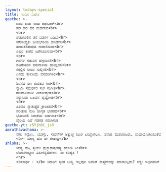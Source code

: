 ```yaml
---
layout: todays-special
title: ಇಂದಿನ ವಿಷೇಶ
geethe: >- 
     ಜಯ ಜಯ ಜಯ ರಘುವೀರ್<br>
     ಹರ ಹರ ಹರ ಮಹದೇವ<br>
     <br>
     ಪಡುಗಡಲಿನ ತೆರೆ ದಡಗಳ ಬಡಿದು<br>
     ಕರೆಯುದ್ದಕು ಜಯಭೇರಿಯ ಹೊಡೆದು<br>
     ಹಾಡುತಲಿರುವುದ ನಾವಾಲಿಸುವಾ<br>
     ಎಲ್ಲರ ಕಂಠವ ಜತೆಗೂಡಿಸುವಾ<br>
     <br>
     ಗಡಗಳ ನಡುವಿನ ಹೆಗ್ಗಾಡಿನಲಿ<br>
     ಮೊರೆಯುವ ಬಿರುಗಾಳಿಯ ಹುಯ್ಲಿನಲಿ<br>
     ಕಗ್ಗಲ್ಲಿನ ನೀರವ ಸುಲ್ಲಿನಲಿ<br>
     ಏನದು ಕೇಳೋದು ವನದನಿಗಳಲಿ<br>
     <br>
     ಶಿವನದ ರಣ ಕುಣಿತದ ಗೀತ<br>
     ಸ್ವಾಮಿ ಸಮರ್ಥರ ಸುರ ಸಂಗೀತ<br>
     ರಣವಾಸಿಯದೀ ವೀರೋದ್ವೇಷ<br>
     ಸನ್ಯಾಸಿಯ ಒಲವಿನ ಹೃದ್ರೋಷ<br>
     <br>
     ಹಿಂದೂ ಸ್ವಾತಂತ್ರ್ಯದ ಕ್ರಾಂತಿಪದ<br>
     ಪರಿಚಯ ನುಡಿ ಜಾಗೃತ ಭಾರತದ<br>
     ಭೋರಿಡಲಿ ನಿರಾಶೆಯ ಅಡಗಿಸುತ<br>
     ವೈರಿಯ ಎದೆ ಗಡಗಡ ನಡುಗಿಸುತ
geethe-yt: zSYjhOi_js0
amruthavachana: >- 
     ಸಕಲ ಸದ್ಗುಣ, ಯಶಸ್ಸು, ಸಾಧನೆಗಳ ಅತ್ಯುಚ್ಛ ಶಿಖರ ಏರಿದ್ದಾಗಲೂ, ಶಿವಾಜಿ ಮಹಾರಾಜರು, ಮಹಾಯೋಗಿಯಂತೆಯೇ ಅತ್ಯಂತ ನಿಸ್ಪೃಹ, ನಿರ್ಲಿಪ್ತ ವೃತ್ತಿಯಿಂದಿದ್ದರು.<br>
     <b>- ಮಾನ್ಯ ಹೊ ವೇ ಶೇಷಾದ್ರಿ</b>
shloka: >-
     ಯಸ್ಯ ನಾಸ್ತಿ ಸ್ವಯಂ ಪ್ರಜ್ಞಾಶಾಸ್ತಂತಸ್ಯ ಕರೋತಿ ಕಿಂ<br>
     ಲೋಚನಾಭ್ಯಾಂ ವಿಹೀನಸ್ಯದರ್ಪಣ: ಕಿಂ ಕರಿಷ್ಯತಿ !
     <hr>
     <b>ಅರ್ಥ : </b> ಯಾರಿಗೆ ಸ್ವಂತ ಬುದ್ಧಿ ಇಲ್ಲವೋ ಅವನಿಗೆ ಶಾಸ್ತ್ರವೇನನ್ನು ಮಾಡಬಲ್ಲದು? ಕಣ್ಣೀ ಇಲ್ಲದವನಿಗೆ ಕನ್ನಡಕ ತಾನೇ ಏನನ್ನು ಮಾಡಬಲ್ಲದು.
---
```

